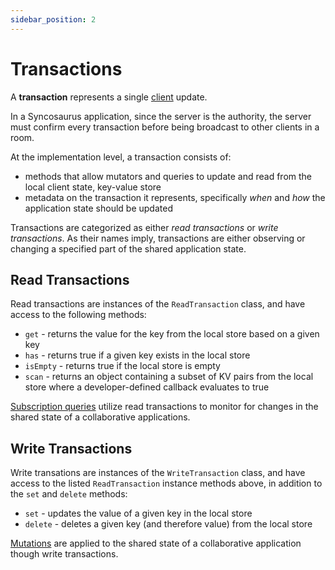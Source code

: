 ```yaml
---
sidebar_position: 2
---
```


# Transactions

A **transaction** represents a single [client](rooms.md) update.

In a Syncosaurus application, since the server is the authority, the server must confirm every transaction before being broadcast to other clients in a room.

At the implementation level, a transaction consists of:
- methods that allow mutators and queries to update and read from the local client state, key-value store
- metadata on the transaction it represents, specifically *when* and *how* the application state should be updated

Transactions are categorized as either *read transactions* or *write transactions*. As their names imply, transactions are either observing or changing a specified part of the shared application state.

## Read Transactions

Read transactions are instances of the `ReadTransaction` class, and have access to the following methods:
  - `get` - returns the value for the key from the local store based on a given key
  - `has` - returns true if a given key exists in the local store
  - `isEmpty` - returns true if the local store is empty
  - `scan` - returns an object containing a subset of KV pairs from the local store where a developer-defined callback evaluates to true

[Subscription queries](subscriptions.md) utilize read transactions to monitor for changes in the shared state of a collaborative applications.

## Write Transactions

Write transations are instances of the `WriteTransaction` class, and have access to the listed `ReadTransaction` instance methods above, in addition to the `set` and `delete` methods:
  - `set` - updates the value of a given key in the local store
  - `delete` - deletes a given key (and therefore value) from the local store

[Mutations](mutators.md) are applied to the shared state of a collaborative application though write transactions.
